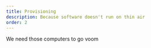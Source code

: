```yaml
---
title: Provisioning
description: Because software doesn't run on thin air
order: 2
---
```


We need those computers to go voom

